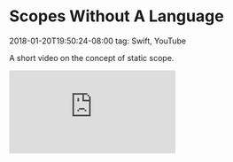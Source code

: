 # Scopes Without A Language
2018-01-20T19:50:24-08:00
tag: Swift, YouTube

A short video on the concept of static scope.

<div class="video-container">
    <iframe src="https://www.youtube.com/embed/o0jwyd8nUK4" frameborder="0" gesture="media" allow="encrypted-media" allowfullscreen></iframe>
</div>
